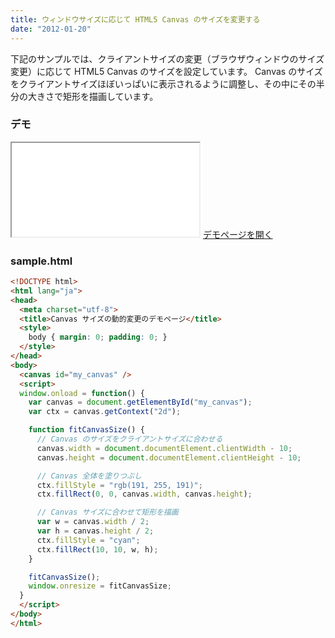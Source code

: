 ```yaml
---
title: ウィンドウサイズに応じて HTML5 Canvas のサイズを変更する
date: "2012-01-20"
---
```


下記のサンプルでは、クライアントサイズの変更（ブラウザウィンドウのサイズ変更）に応じて HTML5 Canvas のサイズを設定しています。
Canvas のサイズをクライアントサイズほぼいっぱいに表示されるように調整し、その中にその半分の大きさで矩形を描画しています。

### デモ

<iframe class="xHtmlDemo" src="auto-resize-demo.html"></iframe>
<a target="_blank" href="auto-resize-demo.html">デモページを開く</a>

### sample.html

~~~ html
<!DOCTYPE html>
<html lang="ja">
<head>
  <meta charset="utf-8">
  <title>Canvas サイズの動的変更のデモページ</title>
  <style>
    body { margin: 0; padding: 0; }
  </style>
</head>
<body>
  <canvas id="my_canvas" />
  <script>
  window.onload = function() {
    var canvas = document.getElementById("my_canvas");
    var ctx = canvas.getContext("2d");

    function fitCanvasSize() {
      // Canvas のサイズをクライアントサイズに合わせる
      canvas.width = document.documentElement.clientWidth - 10;
      canvas.height = document.documentElement.clientHeight - 10;

      // Canvas 全体を塗りつぶし
      ctx.fillStyle = "rgb(191, 255, 191)";
      ctx.fillRect(0, 0, canvas.width, canvas.height);

      // Canvas サイズに合わせて矩形を描画
      var w = canvas.width / 2;
      var h = canvas.height / 2;
      ctx.fillStyle = "cyan";
      ctx.fillRect(10, 10, w, h);
    }

    fitCanvasSize();
    window.onresize = fitCanvasSize;
  }
  </script>
</body>
</html>
~~~

